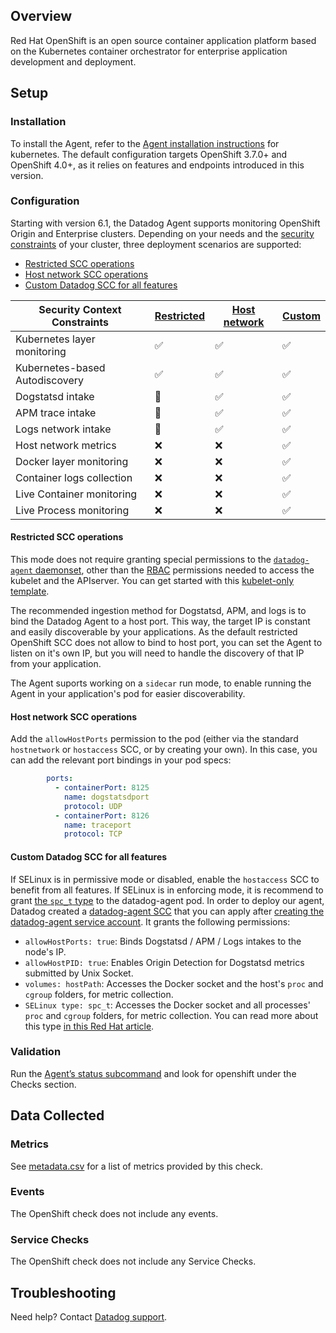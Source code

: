 ## Overview

Red Hat OpenShift is an open source container application platform based on the Kubernetes container orchestrator for enterprise application development and deployment.

## Setup

### Installation

To install the Agent, refer to the [Agent installation instructions][1] for kubernetes. The default configuration targets OpenShift 3.7.0+ and OpenShift 4.0+, as it relies on features and endpoints introduced in this version.

### Configuration

Starting with version 6.1, the Datadog Agent supports monitoring OpenShift Origin and Enterprise clusters. Depending on your needs and the [security constraints][2] of your cluster, three deployment scenarios are supported:

* [Restricted SCC operations](#restricted-scc-operations)
* [Host network SCC operations](#host-network-scc-operations)
* [Custom Datadog SCC for all features](#custom-datadog-scc-for-all-features)

| Security Context Constraints   | [Restricted](#restricted-scc-operations) | [Host network](#host-network-scc-operations) | [Custom](#custom-datadog-scc-for-all-features) |
|--------------------------------|------------------------------------------|----------------------------------------------|------------------------------------------------|
| Kubernetes layer monitoring    | ✅                                        | ✅                                            | ✅                                              |
| Kubernetes-based Autodiscovery | ✅                                        | ✅                                            | ✅                                              |
| Dogstatsd intake               | 🔶                                       | ✅                                            | ✅                                              |
| APM trace intake               | 🔶                                       | ✅                                            | ✅                                              |
| Logs network intake            | 🔶                                       | ✅                                            | ✅                                              |
| Host network metrics           | ❌                                        | ❌                                            | ✅                                              |
| Docker layer monitoring        | ❌                                        | ❌                                            | ✅                                              |
| Container logs collection      | ❌                                        | ❌                                            | ✅                                              |
| Live Container monitoring      | ❌                                        | ❌                                            | ✅                                              |
| Live Process monitoring        | ❌                                        | ❌                                            | ✅                                              |

#### Restricted SCC operations

This mode does not require granting special permissions to the [`datadog-agent` daemonset][3], other than the [RBAC][4] permissions needed to access the kubelet and the APIserver. You can get started with this [kubelet-only template][5].

The recommended ingestion method for Dogstatsd, APM, and logs is to bind the Datadog Agent to a host port. This way, the target IP is constant and easily discoverable by your applications. As the default restricted OpenShift SCC does not allow to bind to host port, you can set the Agent to listen on it's own IP, but you will need to handle the discovery of that IP from your application.

The Agent suports working on a `sidecar` run mode, to enable running the Agent in your application's pod for easier discoverability.

#### Host network SCC operations

Add the `allowHostPorts` permission to the pod (either via the standard `hostnetwork` or `hostaccess` SCC, or by creating your own). In this case, you can add the relevant port bindings in your pod specs:

```yaml
        ports:
          - containerPort: 8125
            name: dogstatsdport
            protocol: UDP
          - containerPort: 8126
            name: traceport
            protocol: TCP
```

#### Custom Datadog SCC for all features

If SELinux is in permissive mode or disabled, enable the `hostaccess` SCC to benefit from all features.
If SELinux is in enforcing mode, it is recommend to grant [the `spc_t` type][6] to the datadog-agent pod. In order to deploy our agent, Datadog created a [datadog-agent SCC][7] that you can apply after [creating the datadog-agent service account][4]. It grants the following permissions:

* `allowHostPorts: true`: Binds Dogstatsd / APM / Logs intakes to the node's IP.
* `allowHostPID: true`: Enables Origin Detection for Dogstatsd metrics submitted by Unix Socket.
* `volumes: hostPath`: Accesses the Docker socket and the host's `proc` and `cgroup` folders, for metric collection.
* `SELinux type: spc_t`: Accesses the Docker socket and all processes' `proc` and `cgroup` folders, for metric collection. You can read more about this type [in this Red Hat article][6].

### Validation

Run the [Agent’s status subcommand][8] and look for openshift under the Checks section.

## Data Collected

### Metrics

See [metadata.csv][9] for a list of metrics provided by this check.

### Events

The OpenShift check does not include any events.

### Service Checks

The OpenShift check does not include any Service Checks.

## Troubleshooting

Need help? Contact [Datadog support][10].


[1]: https://docs.datadoghq.com/agent/kubernetes
[2]: https://docs.openshift.org/latest/admin_guide/manage_scc.html
[3]: https://docs.datadoghq.com/agent/kubernetes/daemonset_setup
[4]: https://docs.datadoghq.com/agent/kubernetes/daemonset_setup/?tab=k8sfile#configure-rbac-permissions
[5]: https://github.com/DataDog/datadog-agent/blob/master/Dockerfiles/manifests/agent-kubelet-only.yaml
[6]: https://developers.redhat.com/blog/2014/11/06/introducing-a-super-privileged-container-concept
[7]: https://github.com/DataDog/datadog-agent/blob/master/Dockerfiles/manifests/openshift/scc.yaml
[8]: https://docs.datadoghq.com/agent/guide/agent-commands/#agent-status-and-information
[9]: https://github.com/DataDog/integrations-core/blob/master/openshift/metadata.csv
[10]: https://docs.datadoghq.com/help

